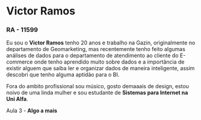 # Victor Ramos
### RA - 11599

Eu sou o **Victor Ramos** tenho 20 anos e trabalho na Gazin, originalmente no departamento de Geomarketing, mas recentemente tenho feito algumas análises de dados para o departamento de atendimento ao cliente do E-commerce onde tenho aprendido muito sobre dados e a importância de existir alguem que saiba ler e organizar dados de maneira inteligente, assim descobri que tenho alguma aptidão para o BI.

Fora do ambito profissional sou músico, gosto demaaais de design, estou noivo de uma linda mulher e sou estudante de **Sistemas para Internet na Uni Alfa**.

Aula 3 - **Algo a mais**